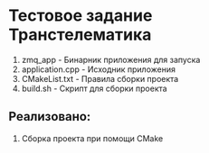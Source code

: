 # Тестовое задание Транстелематика

 1. zmq_app         - Бинарник приложения для запуска
 2. application.cpp - Исходник приложения
 3. CMakeList.txt   - Правила сборки проекта
 4. build.sh        - Скрипт для сборки проекта

## Реализовано:

1) Сборка проекта при помощи CMake
